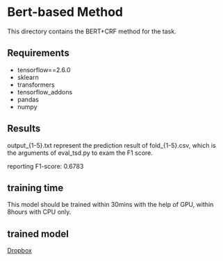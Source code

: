 # Bert-based Method

This directory contains the BERT+CRF method for the task.

## Requirements

- tensorflow==2.6.0
- sklearn
- transformers
- tensorflow_addons
- pandas
- numpy
## Results
output_{1-5}.txt represent the prediction result of fold_{1-5}.csv, which is the arguments of eval_tsd.py to exam the F1 score.

reporting F1-score: 0.6783

## training time

This model should be trained within 30mins with the help of GPU, within 8hours with CPU only.

## trained model
[Dropbox](https://www.dropbox.com/sh/p5gm8ulatmyvb06/AADRVqH2LXBC4msqnD7zQNbOa?dl=0)
